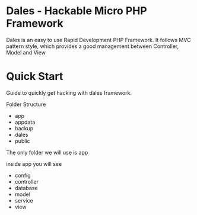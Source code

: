 # Dales - Hackable Micro PHP Framework

Dales is an easy to use Rapid Development PHP Framework. 
It follows MVC pattern style, which provides a good management between Controller, Model and View

# Quick Start

Guide to quickly get hacking with dales framework.


Folder Structure

- app
- appdata
- backup
- dales
- public

The only folder we will use is app

inside app you will see
- config
- controller
- database
- model
- service
- view



